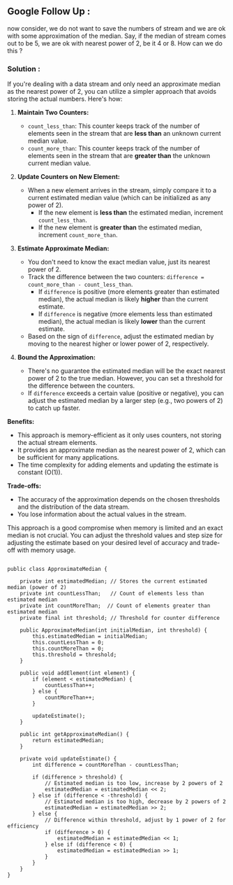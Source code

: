## Google Follow Up :​

now consider, we do not want to save the numbers of stream and we are ok with some approximation of the median. Say, if the median of stream comes out to be 5, we are ok with nearest power of 2, be it 4 or 8.
How can we do this ?


### Solution : 

If you're dealing with a data stream and only need an approximate median as the nearest power of 2, you can utilize a simpler approach that avoids storing the actual numbers. Here's how:

1. **Maintain Two Counters:**
   - `count_less_than`: This counter keeps track of the number of elements seen in the stream that are **less than** an unknown current median value.
   - `count_more_than`: This counter keeps track of the number of elements seen in the stream that are **greater than** the unknown current median value.

2. **Update Counters on New Element:**
   - When a new element arrives in the stream, simply compare it to a current estimated median value (which can be initialized as any power of 2).
     - If the new element is **less than** the estimated median, increment `count_less_than`.
     - If the new element is **greater than** the estimated median, increment `count_more_than`.

3. **Estimate Approximate Median:**
   - You don't need to know the exact median value, just its nearest power of 2. 
   - Track the difference between the two counters: `difference = count_more_than - count_less_than`.
     - If `difference` is positive (more elements greater than estimated median), the actual median is likely **higher** than the current estimate. 
     - If `difference` is negative (more elements less than estimated median), the actual median is likely **lower** than the current estimate.
   - Based on the sign of `difference`, adjust the estimated median by moving to the nearest higher or lower power of 2, respectively.

4. **Bound the Approximation:**
   -  There's no guarantee the estimated median will be the exact nearest power of 2 to the true median. However, you can set a threshold for the difference between the counters.
   - If `difference` exceeds a certain value (positive or negative), you can adjust the estimated median by a larger step (e.g., two powers of 2) to catch up faster.

**Benefits:**

- This approach is memory-efficient as it only uses counters, not storing the actual stream elements.
- It provides an approximate median as the nearest power of 2, which can be sufficient for many applications.
- The time complexity for adding elements and updating the estimate is constant (O(1)).

**Trade-offs:**

- The accuracy of the approximation depends on the chosen thresholds and the distribution of the data stream.
- You lose information about the actual values in the stream.

This approach is a good compromise when memory is limited and an exact median is not crucial. You can adjust the threshold values and step size for adjusting the estimate based on your desired level of accuracy and trade-off with memory usage.



```

public class ApproximateMedian {

    private int estimatedMedian; // Stores the current estimated median (power of 2)
    private int countLessThan;   // Count of elements less than estimated median
    private int countMoreThan;  // Count of elements greater than estimated median
    private final int threshold; // Threshold for counter difference

    public ApproximateMedian(int initialMedian, int threshold) {
        this.estimatedMedian = initialMedian;
        this.countLessThan = 0;
        this.countMoreThan = 0;
        this.threshold = threshold;
    }

    public void addElement(int element) {
        if (element < estimatedMedian) {
            countLessThan++;
        } else {
            countMoreThan++;
        }

        updateEstimate();
    }

    public int getApproximateMedian() {
        return estimatedMedian;
    }

    private void updateEstimate() {
        int difference = countMoreThan - countLessThan;

        if (difference > threshold) {
            // Estimated median is too low, increase by 2 powers of 2
            estimatedMedian = estimatedMedian << 2;
        } else if (difference < -threshold) {
            // Estimated median is too high, decrease by 2 powers of 2
            estimatedMedian = estimatedMedian >> 2;
        } else {
            // Difference within threshold, adjust by 1 power of 2 for efficiency
            if (difference > 0) {
                estimatedMedian = estimatedMedian << 1;
            } else if (difference < 0) {
                estimatedMedian = estimatedMedian >> 1;
            }
        }
    }
}

```
